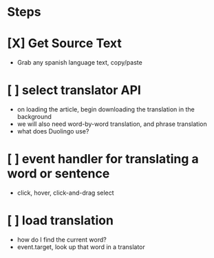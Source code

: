 #  Steps  #


# [X]  Get Source Text
- Grab any spanish language text, copy/paste

# [ ] select translator API
- on loading the article, begin downloading the translation in the background
- we will also need word-by-word translation, and phrase translation
- what does Duolingo use?


# [ ] event handler for translating a word or sentence
- click, hover, click-and-drag select

# [ ] load translation
- how do I find the current word?
- event.target, look up that word in a translator